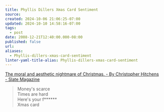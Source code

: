 ```yaml
---
title: Phyllis Dillers Xmas Card Sentiment
source: 
created: 2024-10-06 21:06:25-07:00
updated: 2024-10-10 14:58:16-07:00
tags:
  - post
date: 2008-12-21T12:40:00.000-08:00
published: false
url: 
aliases:
  - Phyllis-dillers-xmas-card-sentiment
linter-yaml-title-alias: Phyllis-dillers-xmas-card-sentiment
---
```



[The moral and aesthetic nightmare of Christmas. - By Christopher Hitchens - Slate Magazine](http://www.slate.com/id/2206713/)  

> Money's scarce  
> Times are hard  
> Here's your f\*\*\*\*\*\*  
> Xmas card
